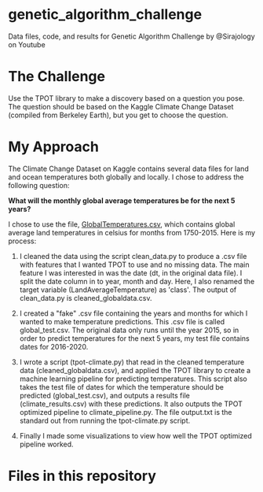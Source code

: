 # genetic_algorithm_challenge
Data files, code, and results for Genetic Algorithm Challenge by @Sirajology on Youtube



The Challenge
=============
Use the TPOT library to make a discovery based on a question you pose. The question should be based on the Kaggle Climate Change Dataset (compiled from Berkeley Earth), but you get to choose the question. 



My Approach
============
The Climate Change Dataset on Kaggle contains several data files for land and ocean temperatures both globally and locally. I chose to address the following question:

**What will the monthly global average temperatures be for the next 5 years?**

I chose to use the file, [GlobalTemperatures.csv](GlobalTemperatures.csv), which contains global average land temperatures in celsius for months from 1750-2015. Here is my process:

1. I cleaned the data using the script clean_data.py to produce a .csv file with features that I wanted TPOT to use and no missing data. The main feature I was interested in was the date (dt, in the original data file). I split the date column in to year, month and day. Here, I also renamed the target variable (LandAverageTemperature) as 'class'. The output of clean_data.py is cleaned_globaldata.csv.

2. I created a "fake" .csv file containing the years and months for which I wanted to make temperature predictions. This .csv file is called global_test.csv. The original data only runs until the year 2015, so in order to predict temperatures for the next 5 years, my test file contains dates for 2016-2020. 

3. I wrote a script (tpot-climate.py) that read in the cleaned temperature data (cleaned_globaldata.csv), and applied the TPOT library to create a machine learning pipeline for predicting temperatures. This script also takes the test file of dates for which the temperature should be predicted (global_test.csv), and outputs a results file (climate_results.csv) with these predictions. It also outputs the TPOT optimized pipeline to climate_pipeline.py. The file output.txt is the standard out from running the tpot-climate.py script.

4. Finally I made some visualizations to view how well the TPOT optimized pipeline worked. 



Files in this repository
=======================
